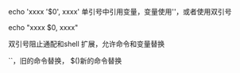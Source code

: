 echo 'xxxx '$0', xxxx'  单引号中引用变量，变量使用''，或者使用双引号

echo "xxxx $0, xxxx"

双引号阻止通配和shell 扩展，允许命令和变量替换

``，旧的命令替换， $()新的命令替换